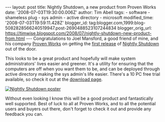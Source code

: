 \--- layout: post title: Nightly Shutdown, a new product from Proven Works date: '2008-07-03T19:30:00.006Z' author: Tim Abell tags: - software - shameless plug - sys admin - active directory - microsoft modified\_time: '2008-07-03T19:59:11.428Z' blogger\_id: tag:blogger.com,1999:blog-5082828566240519947.post-2690488523107244834 blogger\_orig\_url: https://timwise.blogspot.com/2008/07/nightly-shutdown-new-product-from.html --- Congratulations to Joel Mansford, a good friend of mine, and his company [Proven Works](http://www.provenworks.com/) on getting the [first release](http://joelmansford.wordpress.com/2008/07/02/new-utility-to-shutdown-your-network-pcs-at-night/) of [Nightly Shutdown](http://www.nightlyshutdown.com/) out of the door.  
  
This looks to be a great product and hopefully will make system administrators' lives easier and greener. It's a utility for ensuring that the computers are off when you want them to be, and can be deployed through active directory making the sys admin's life easier. There's a 10 PC free trial available, so check it out at the [download page](http://www.nightlyshutdown.com/DownloadRequest.aspx).  

[![Nightly Shutdown poster](http://www.timwise.co.uk/images/blog/nightly-shutdown.png)](http://www.nightlyshutdown.com/)  

  
Without even looking I know this will be a good product and fantastically well supported. Best of luck to all at Proven Works, and to all the potential users and buyers out there, don't forget to check it out and provide any feedback you can.